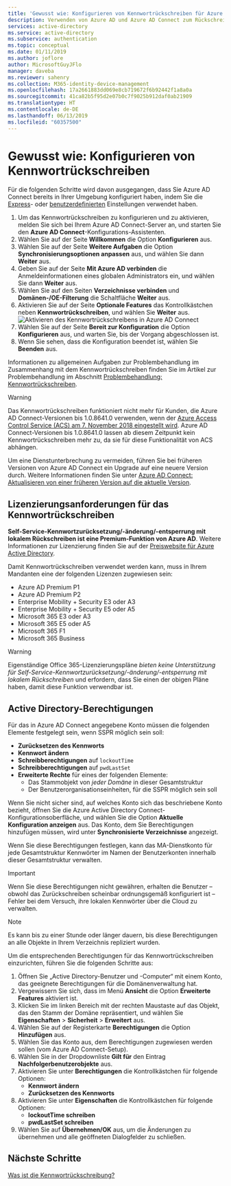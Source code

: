 ```yaml
---
title: 'Gewusst wie: Konfigurieren von Kennwortrückschreiben für Azure AD SSPR – Azure Active Directory'
description: Verwenden von Azure AD und Azure AD Connect zum Rückschreiben von Kennwörtern in ein lokales Verzeichnis
services: active-directory
ms.service: active-directory
ms.subservice: authentication
ms.topic: conceptual
ms.date: 01/11/2019
ms.author: joflore
author: MicrosoftGuyJFlo
manager: daveba
ms.reviewer: sahenry
ms.collection: M365-identity-device-management
ms.openlocfilehash: 17a2661883dd069e8cb719672f6b92442f1a8a0a
ms.sourcegitcommit: 41ca82b5f95d2e07b0c7f9025b912daf0ab21909
ms.translationtype: HT
ms.contentlocale: de-DE
ms.lasthandoff: 06/13/2019
ms.locfileid: "60357500"
---
```

# <a name="how-to-configure-password-writeback"></a>Gewusst wie: Konfigurieren von Kennwortrückschreiben

Für die folgenden Schritte wird davon ausgegangen, dass Sie Azure AD Connect bereits in Ihrer Umgebung konfiguriert haben, indem Sie die [Express](../hybrid/how-to-connect-install-express.md)- oder [benutzerdefinierten](../hybrid/how-to-connect-install-custom.md) Einstellungen verwendet haben.

1. Um das Kennwortrückschreiben zu konfigurieren und zu aktivieren, melden Sie sich bei Ihrem Azure AD Connect-Server an, und starten Sie den **Azure AD Connect**-Konfigurations-Assistenten.
2. Wählen Sie auf der Seite **Willkommen** die Option **Konfigurieren** aus.
3. Wählen Sie auf der Seite **Weitere Aufgaben** die Option **Synchronisierungsoptionen anpassen** aus, und wählen Sie dann **Weiter** aus.
4. Geben Sie auf der Seite **Mit Azure AD verbinden** die Anmeldeinformationen eines globalen Administrators ein, und wählen Sie dann **Weiter** aus.
5. Wählen Sie auf den Seiten **Verzeichnisse verbinden** und **Domänen-/OE-Filterung** die Schaltfläche **Weiter** aus.
6. Aktivieren Sie auf der Seite **Optionale Features** das Kontrollkästchen neben **Kennwortrückschreiben**, und wählen Sie **Weiter** aus.
   ![Aktivieren des Kennwortrückschreibens in Azure AD Connect][Writeback]
7. Wählen Sie auf der Seite **Bereit zur Konfiguration** die Option **Konfigurieren** aus, und warten Sie, bis der Vorgang abgeschlossen ist.
8. Wenn Sie sehen, dass die Konfiguration beendet ist, wählen Sie **Beenden** aus.

Informationen zu allgemeinen Aufgaben zur Problembehandlung im Zusammenhang mit dem Kennwortrückschreiben finden Sie im Artikel zur Problembehandlung im Abschnitt [Problembehandlung: Kennwortrückschreiben](active-directory-passwords-troubleshoot.md#troubleshoot-password-writeback).

> [!WARNING]
> Das Kennwortrückschreiben funktioniert nicht mehr für Kunden, die Azure AD Connect-Versionen bis 1.0.8641.0 verwenden, wenn der [Azure Access Control Service (ACS) am 7. November 2018 eingestellt wird](../develop/active-directory-acs-migration.md). Azure AD Connect-Versionen bis 1.0.8641.0 lassen ab diesem Zeitpunkt kein Kennwortrückschreiben mehr zu, da sie für diese Funktionalität von ACS abhängen.
>
> Um eine Dienstunterbrechung zu vermeiden, führen Sie bei früheren Versionen von Azure AD Connect ein Upgrade auf eine neuere Version durch. Weitere Informationen finden Sie unter [Azure AD Connect: Aktualisieren von einer früheren Version auf die aktuelle Version](../hybrid/how-to-upgrade-previous-version.md).
>

## <a name="licensing-requirements-for-password-writeback"></a>Lizenzierungsanforderungen für das Kennwortrückschreiben

**Self-Service-Kennwortzurücksetzung/-änderung/-entsperrung mit lokalem Rückschreiben ist eine Premium-Funktion von Azure AD**. Weitere Informationen zur Lizenzierung finden Sie auf der [Preiswebsite für Azure Active Directory](https://azure.microsoft.com/pricing/details/active-directory/).

Damit Kennwortrückschreiben verwendet werden kann, muss in Ihrem Mandanten eine der folgenden Lizenzen zugewiesen sein:

* Azure AD Premium P1
* Azure AD Premium P2
* Enterprise Mobility + Security E3 oder A3
* Enterprise Mobility + Security E5 oder A5
* Microsoft 365 E3 oder A3
* Microsoft 365 E5 oder A5
* Microsoft 365 F1
* Microsoft 365 Business

> [!WARNING]
> Eigenständige Office 365-Lizenzierungspläne *bieten keine Unterstützung für Self-Service-Kennwortzurücksetzung/-änderung/-entsperrung mit lokalem Rückschreiben* und erfordern, dass Sie einen der obigen Pläne haben, damit diese Funktion verwendbar ist.
>

## <a name="active-directory-permissions"></a>Active Directory-Berechtigungen

Für das in Azure AD Connect angegebene Konto müssen die folgenden Elemente festgelegt sein, wenn SSPR möglich sein soll:

* **Zurücksetzen des Kennworts** 
* **Kennwort ändern** 
* **Schreibberechtigungen** auf `lockoutTime`
* **Schreibberechtigungen** auf `pwdLastSet`
* **Erweiterte Rechte** für eines der folgenden Elemente:
   * Das Stammobjekt von *jeder Domäne* in dieser Gesamtstruktur
   * Der Benutzerorganisationseinheiten, für die SSPR möglich sein soll

Wenn Sie nicht sicher sind, auf welches Konto sich das beschriebene Konto bezieht, öffnen Sie die Azure Active Directory Connect-Konfigurationsoberfläche, und wählen Sie die Option **Aktuelle Konfiguration anzeigen** aus. Das Konto, dem Sie Berechtigungen hinzufügen müssen, wird unter **Synchronisierte Verzeichnisse** angezeigt.

Wenn Sie diese Berechtigungen festlegen, kann das MA-Dienstkonto für jede Gesamtstruktur Kennwörter im Namen der Benutzerkonten innerhalb dieser Gesamtstruktur verwalten. 

> [!IMPORTANT]
> Wenn Sie diese Berechtigungen nicht gewähren, erhalten die Benutzer – obwohl das Zurückschreiben scheinbar ordnungsgemäß konfiguriert ist – Fehler bei dem Versuch, ihre lokalen Kennwörter über die Cloud zu verwalten.
>

> [!NOTE]
> Es kann bis zu einer Stunde oder länger dauern, bis diese Berechtigungen an alle Objekte in Ihrem Verzeichnis repliziert wurden.
>

Um die entsprechenden Berechtigungen für das Kennwortrückschreiben einzurichten, führen Sie die folgenden Schritte aus:

1. Öffnen Sie „Active Directory-Benutzer und -Computer“ mit einem Konto, das geeignete Berechtigungen für die Domänenverwaltung hat.
2. Vergewissern Sie sich, dass im Menü **Ansicht** die Option **Erweiterte Features** aktiviert ist.
3. Klicken Sie im linken Bereich mit der rechten Maustaste auf das Objekt, das den Stamm der Domäne repräsentiert, und wählen Sie **Eigenschaften** > **Sicherheit** > **Erweitert** aus.
4. Wählen Sie auf der Registerkarte **Berechtigungen** die Option **Hinzufügen** aus.
5. Wählen Sie das Konto aus, dem Berechtigungen zugewiesen werden sollen (vom Azure AD Connect-Setup).
6. Wählen Sie in der Dropdownliste **Gilt für** den Eintrag **Nachfolgerbenutzerobjekte** aus.
7. Aktivieren Sie unter **Berechtigungen** die Kontrollkästchen für folgende Optionen:
    * **Kennwort ändern**
    * **Zurücksetzen des Kennworts**
8. Aktivieren Sie unter **Eigenschaften** die Kontrollkästchen für folgende Optionen:
    * **lockoutTime schreiben**
    * **pwdLastSet schreiben**
9. Wählen Sie auf **Übernehmen/OK** aus, um die Änderungen zu übernehmen und alle geöffneten Dialogfelder zu schließen.

## <a name="next-steps"></a>Nächste Schritte

[Was ist die Kennwortrückschreibung?](concept-sspr-writeback.md)

[Writeback]: ./media/howto-sspr-writeback/enablepasswordwriteback.png "Aktivieren des Kennwortrückschreibens in Azure AD Connect"
